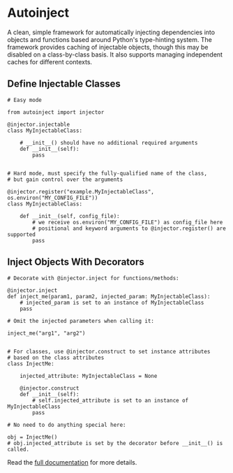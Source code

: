 # Autoinject

A clean, simple framework for automatically injecting dependencies into objects and functions
based around Python's type-hinting system. The framework provides caching of injectable objects,
though this may be disabled on a class-by-class basis. It also supports managing independent
caches for different contexts.

## Define Injectable Classes

    # Easy mode

    from autoinject import injector

    @injector.injectable
    class MyInjectableClass:

        # __init__() should have no additional required arguments
        def __init__(self):
            pass

    
    # Hard mode, must specify the fully-qualified name of the class,
    # but gain control over the arguments

    @injector.register("example.MyInjectableClass", os.environ("MY_CONFIG_FILE"))
    class MyInjectableClass:

        def __init__(self, config_file):
            # we receive os.environ("MY_CONFIG_FILE") as config_file here
            # positional and keyword arguments to @injector.register() are supported
            pass

    
## Inject Objects With Decorators
 
    # Decorate with @injector.inject for functions/methods:

    @injector.inject
    def inject_me(param1, param2, injected_param: MyInjectableClass):
        # injected_param is set to an instance of MyInjectableClass
        pass

    # Omit the injected parameters when calling it:

    inject_me("arg1", "arg2")

 
    # For classes, use @injector.construct to set instance attributes 
    # based on the class attributes   
    class InjectMe:

        injected_attribute: MyInjectableClass = None

        @injector.construct
        def __init__(self):
            # self.injected_attribute is set to an instance of MyInjectableClass
            pass

    # No need to do anything special here:

    obj = InjectMe()
    # obj.injected_attribute is set by the decorator before __init__() is called.

Read the [full documentation](https://autoinject.readthedocs.io/en/latest/?) for more details.